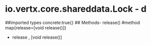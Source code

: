 # io.vertx.core.shareddata.Lock - d
##imported types concrete:true{} ## Methods- release()
#method map{release=[void release()]} 
- release , [void release()]
